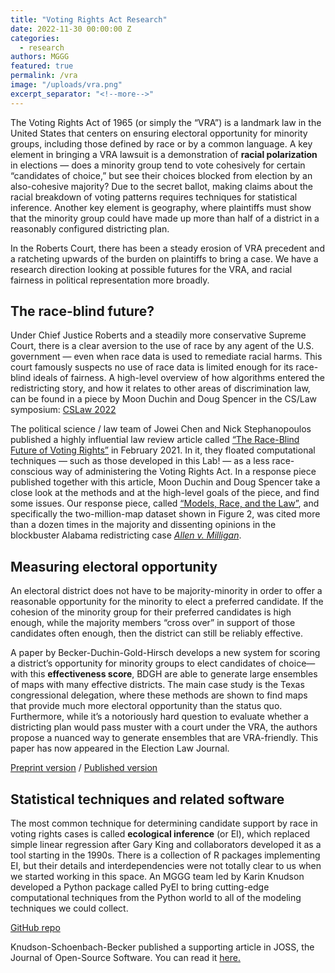 ```yaml
---
title: "Voting Rights Act Research"
date: 2022-11-30 00:00:00 Z
categories:
  - research
authors: MGGG
featured: true
permalink: /vra
image: "/uploads/vra.png"
excerpt_separator: "<!--more-->"
---
```



The Voting Rights Act of 1965 (or simply the “VRA”) is a landmark law in the United States that centers on ensuring electoral opportunity for minority groups, including those defined by race or by a common language.  A key element in bringing a VRA lawsuit is a demonstration of **racial polarization** in elections &mdash; does a minority group tend to vote cohesively for certain “candidates of choice,” but see their choices blocked from election by an also-cohesive majority?  Due to the secret ballot, making claims about the racial breakdown of voting patterns requires techniques for statistical inference.  Another key element is geography, where plaintiffs must show that the minority group could have made up more than half of a district in a reasonably configured districting plan.

In the Roberts Court, there has been a steady erosion of VRA precedent and a ratcheting upwards of the burden on plaintiffs to bring a case.  We have a research direction looking at possible futures for the VRA, and racial fairness in political representation more broadly.

<!--more-->




## The race-blind future?
Under Chief Justice Roberts and a steadily more conservative Supreme Court, there is a clear aversion to the use of race by any agent of the U.S. government &mdash; even when race data is used to remediate racial harms.  This court famously suspects no use of race data is limited enough for its race-blind ideals of fairness. A high-level overview of how algorithms entered the redistricting story, and how it relates to other areas of discrimination law, can be found in a piece by Moon Duchin and Doug Spencer in the CS/Law symposium: [CSLaw 2022](https://dl.acm.org/doi/pdf/10.1145/3511265.3550440)


The political science / law team of Jowei Chen and Nick Stephanopoulos published a highly influential law review article called [“The Race-Blind Future of Voting Rights”](https://papers.ssrn.com/sol3/papers.cfm?abstract_id=3658671) in February 2021.  In it, they floated computational techniques &mdash; such as those developed in this Lab! &mdash; as a less race-conscious way of administering the Voting Rights Act.  In a response piece published together with this article, Moon Duchin and Doug Spencer take a close look at the methods and at the high-level goals of the piece, and find some issues.  Our response piece, called [“Models, Race, and the Law”](https://mggg.org/publications/ModelsRaceLaw.pdf), and specifically the two-million-map dataset shown in Figure 2, was cited more than a dozen times in the majority and dissenting opinions in the blockbuster Alabama redistricting case [*Allen v. Milligan*](https://www.supremecourt.gov/opinions/22pdf/21-1086_1co6.pdf).

## Measuring electoral opportunity
An electoral district does not have to be majority-minority in order to offer a reasonable opportunity for the minority to elect a preferred candidate. If the cohesion of the minority group for their preferred candidates is high enough, while the majority members “cross over” in support of those candidates often enough, then the district can still be reliably effective.  

A paper by Becker-Duchin-Gold-Hirsch develops a new system for scoring a district’s opportunity for minority groups to elect candidates of choice—with this **effectiveness score**, BDGH are able to generate large ensembles of maps with many effective districts. The main case study is the Texas congressional delegation, where these methods are shown to find maps that provide much more electoral opportunity than the status quo.  Furthermore, while it’s a notoriously hard question to evaluate whether a districting plan would pass muster with a court under the VRA, the authors propose a nuanced way to generate ensembles that are VRA-friendly.  This paper has now appeared in the Election Law Journal.

[Preprint version](https://mggg.org/publications/VRA-Ensembles.pdf) / [Published version](https://www.liebertpub.com/doi/10.1089/elj.2020.0704)


## Statistical techniques and related software
The most common technique for determining candidate support by race in voting rights cases is called **ecological inference** (or EI), which replaced simple linear regression after Gary King and collaborators developed it as a tool starting in the 1990s. There is a collection of R packages implementing EI, but their details and interdependencies were not totally clear to us when we started working in this space.  An MGGG team led by Karin Knudson developed a Python package called PyEI to bring cutting-edge computational techniques from the Python world to all of the modeling techniques we could collect.  

[GitHub repo](https://github.com/mggg/ecological-inference/tree/main)

Knudson-Schoenbach-Becker published a supporting article in JOSS, the Journal of Open-Source Software.  You can read it [here.](https://joss.theoj.org/papers/10.21105/joss.03397)

